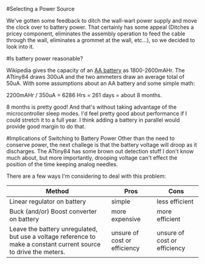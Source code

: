 #Selecting a Power Source

We've gotten some feedback to ditch the wall-wart power supply and move the clock over to battery power. That certainly has some appeal (Ditches a pricey component, eliminates the assembly operation to feed the cable through the wall, eliminates a grommet at the wall, etc...), so we decided to look into it.

#Is battery power reasonable?

Wikipedia gives the capacity of an [AA battery](http://en.wikipedia.org/wiki/AA_battery) as 1800-2600mAHr. The ATtiny84 draws 300uA and the two ammeters draw an average total of 50uA. With some assumptions about an AA battery and some simple math:

2200mAHr / 350uA = 6286 Hrs = 261 days = about 8 months.

8 months is pretty good! And that's without taking advantage of the microcontroller sleep modes. I'd feel pretty good about performance if I could stretch it to a full year. I think adding a battery in parallel would provide good margin to do that.

#Implications of Switching to Battery Power
Other than the need to conserve power, the next challege is that the battery voltage will droop as it discharges. The ATtiny84 has some brown out detection stuff I don't know much about, but more importantly, drooping voltage can't effect the position of the time keeping analog needles.

There are a few ways I'm considering to deal with this problem:

|Method                                                                                                             | Pros                         | Cons                         |
|-------------------------------------------------------------------------------------------------------------------|------------------------------|------------------------------|
| Linear regulator on battery                                                                                       | simple                       | less efficient               |
| Buck (and/or) Boost converter on battery                                                                          | more expensive               | more efficient               |
| Leave the battery unregulated, but use a voltage reference to make a constant current source to drive the meters. | unsure of cost or efficiency | unsure of cost or efficiency |

